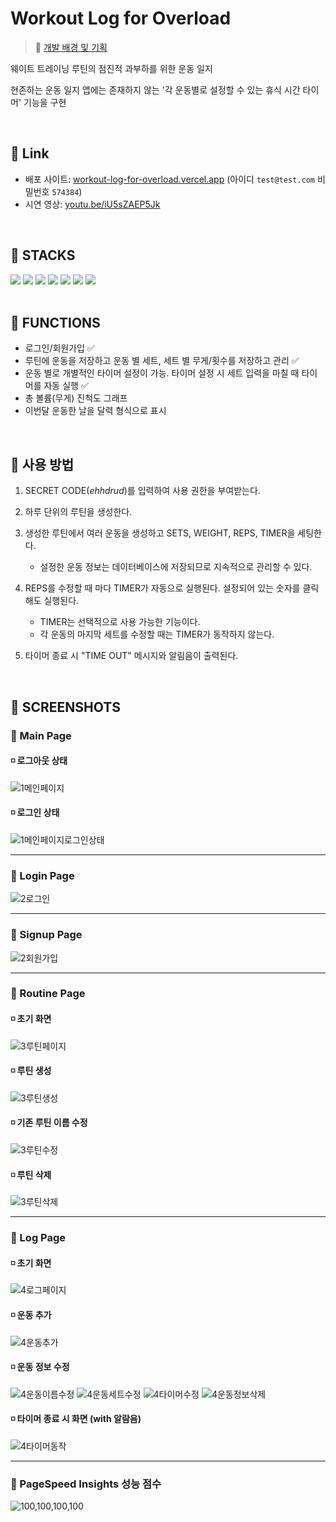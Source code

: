 # Workout Log for Overload

> 🔎 [개발 배경 및 기획](https://buttery-python-af0.notion.site/f2784ea988a942baac8eba458b48ba18?pvs=4)

웨이트 트레이닝 루틴의 점진적 과부하를 위한 운동 일지

현존하는 운동 일지 앱에는 존재하지 않는 '각 운동별로 설정할 수 있는 휴식 시간 타이머' 기능을 구현

<br />

## 🚩 Link

- 배포 사이트: [workout-log-for-overload.vercel.app](https://workout-log-for-overload.vercel.app/) (아이디 `test@test.com` 비밀번호 `574384`)
- 시연 영상: [youtu.be/iU5sZAEP5Jk](https://youtu.be/iU5sZAEP5Jk)

<br />

## 🚩 STACKS

<div>
  <img src="https://img.shields.io/badge/react-61DAFB?style=for-the-badge&logo=react&logoColor=black">
  <img src="https://img.shields.io/badge/typescript-3178C6?style=for-the-badge&logo=typescript&logoColor=white">
  <img src="https://img.shields.io/badge/next.js-11112a?style=for-the-badge&logo=nextdotjs&logoColor=white">
  <img src="https://img.shields.io/badge/recoil-3578E5?style=for-the-badge&logo=recoil&logoColor=white">
  <img src="https://img.shields.io/badge/firebase-FFCA28?style=for-the-badge&logo=firebase&logoColor=black">
  <img src="https://img.shields.io/badge/styled components-DB7093?style=for-the-badge&logo=styledcomponents&logoColor=white">
  <img src="https://img.shields.io/badge/vercel-222222?style=for-the-badge&logo=vercel&logoColor=white">
</div>

<br />

## 🚩 FUNCTIONS

-   로그인/회원가입 ✅
-   루틴에 운동을 저장하고 운동 별 세트, 세트 별 무게/횟수를 저장하고 관리 ✅
-   운동 별로 개별적인 타이머 설정이 가능. 타이머 설정 시 세트 입력을 마칠 때 타이머를 자동 실행 ✅
-   총 볼륨(무게) 진척도 그래프
-   이번달 운동한 날을 달력 형식으로 표시

<br />

## 🚩 사용 방법

1. SECRET CODE(*ehhdrud*)를 입력하여 사용 권한을 부여받는다. 
2. 하루 단위의 루틴을 생성한다.
3. 생성한 루틴에서 여러 운동을 생성하고 SETS, WEIGHT, REPS, TIMER을 세팅한다.
    - 설정한 운동 정보는 데이터베이스에 저장되므로 지속적으로 관리할 수 있다.
      
4. REPS를 수정할 때 마다 TIMER가 자동으로 실행된다. 설정되어 있는 숫자를 클릭해도 실행된다.
    - TIMER는 선택적으로 사용 가능한 기능이다.
    - 각 운동의 마지막 세트를 수정할 때는 TIMER가 동작하지 않는다.
    
5. 타이머 종료 시 "TIME OUT" 메시지와 알림음이 출력된다.

<br />

## 🚩 SCREENSHOTS

### 🔸 Main Page

#### ◽ 로그아웃 상태
![1메인페이지](https://github.com/ehhdrud/d3sign-dao-studio/assets/106059716/1d0948f7-f11b-4879-8115-ce85fd51acea)

#### ◽ 로그인 상태
![1메인페이지로그인상태](https://github.com/ehhdrud/d3sign-dao-studio/assets/106059716/7be49306-6871-4989-a4bc-625d9265f06c)

---

### 🔸 Login Page

![2로그인](https://github.com/ehhdrud/d3sign-dao-studio/assets/106059716/439e5c3d-0859-40bb-9e7d-b0738f604426)

---

### 🔸 Signup Page

![2회원가입](https://github.com/ehhdrud/d3sign-dao-studio/assets/106059716/f652c472-9a1e-4e54-9c0a-6b3e7dc25e5e)

---

### 🔸 Routine Page

#### ◽ 초기 화면
![3루틴페이지](https://github.com/ehhdrud/d3sign-dao-studio/assets/106059716/9eb5a2d6-5efa-4341-a947-2d4e07089eee)

#### ◽ 루틴 생성
![3루틴생성](https://github.com/ehhdrud/d3sign-dao-studio/assets/106059716/38a588de-4cbf-4dc3-890e-d7c3a5e23c45)

#### ◽ 기존 루틴 이름 수정
![3루틴수정](https://github.com/ehhdrud/d3sign-dao-studio/assets/106059716/3be75b33-d52d-49f0-94f7-6dd77bb276eb)

#### ◽ 루틴 삭제
![3루틴삭제](https://github.com/ehhdrud/d3sign-dao-studio/assets/106059716/9f512c34-cf4e-4b54-bb94-926a8b6f932f)

---

### 🔸 Log Page

#### ◽ 초기 화면
![4로그페이지](https://github.com/ehhdrud/d3sign-dao-studio/assets/106059716/a12e8d54-4d1c-44bd-897f-b01fa2825f51)

#### ◽ 운동 추가
![4운동추가](https://github.com/ehhdrud/d3sign-dao-studio/assets/106059716/1ab908c0-feff-4701-8165-011ae8e64233)

#### ◽ 운동 정보 수정
![4운동이름수정](https://github.com/ehhdrud/d3sign-dao-studio/assets/106059716/213addc5-ab69-4d55-9456-a35aebfd6c49)
![4운동세트수정](https://github.com/ehhdrud/d3sign-dao-studio/assets/106059716/abd6b344-4c04-44ae-8480-aac4e7e3cfd5)
![4타이머수정](https://github.com/ehhdrud/d3sign-dao-studio/assets/106059716/8f013429-88e5-4753-9f12-38a8c5125148)
![4운동정보삭제](https://github.com/ehhdrud/d3sign-dao-studio/assets/106059716/e5507cc0-c084-44d3-8eaf-bab61676a701)

#### ◽ 타이머 종료 시 화면 (with 알람음)
![4타이머동작](https://github.com/ehhdrud/d3sign-dao-studio/assets/106059716/842f54d5-f4ca-4fb7-906a-5ec6a572591c)

---

### 🔸 PageSpeed Insights 성능 점수

![100,100,100,100](https://github.com/ehhdrud/workout-log-for-overload/assets/106059716/796467b9-2fc1-40fc-9031-86b68f907072)

